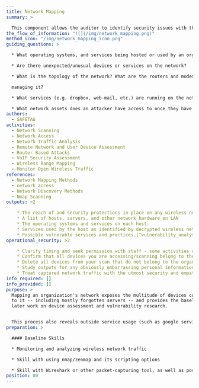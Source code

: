 ```yaml
---
title: Network Mapping
summary: >

  This component allows the auditor to identify security issues with the host's network and map the devices on a host's network, the services that are being used by those devices, and any protections in place.
the_flow_of_information: "![](/img/network_mapping.png)"
method_icon: "/img/network_mapping_icon.png"
guiding_questions: >

  * What operating systems, and services being hosted or used by an organization? Are any hosts running unusual, custom, or outdated operating systems and services?

  * Are there unexpected/unusual devices or services on the network?

  * What is the topology of the network? What are the routers and modems

  managing it?

  * What services (e.g. dropbox, web-mail, etc.) are running on the network that have not been mentioned by the organizational staff?

  * What network assets does an attacker have access to once they have gained access to the internal network?
authors:
  - SAFETAG
activities:
  - Network Scanning
  - Network Access
  - Network Traffic Analysis
  - Remote Network and User Device Assessment
  - Router Based Attacks
  - VoIP Security Assessment
  - Wireless Range Mapping
  - Monitor Open Wireless Traffic
references:
  - Network Mapping Methods
  - network_access
  - Network Discovery Methods
  - Nmap Scanning
outputs: >2

    * The reach of and security protections in place on any wireless networks
    * A list of hosts, servers, and other network hardware on LAN
    * The operating systems and services on each host.
    * Services used by the host as identified by decrypted wireless network traffic.
    * Possible vulnerable services and practices.[^vulnerability_analysis]
operational_security: >2

    * Clarify timing and seek permission with staff - some activities can tax the network or cause disruptions.
    * Confirm that all devices you are accessing/scanning belong to the organization.
    * Delete all devices from your scan that do not belong to the organization.
    * Study outputs for any obviously embarrassing personal information (especially traffic sniffing or personal devices connected to the network) before sharing.
    * Treat captured network traffic with the utmost security and empathetic responsibility. They may contain very personal data, passwords, and more. These should not be shared except in specific, intentional samples with anyone, including the organization itself.
info_required: []
info_provided: []
purpose: >
  Mapping an organization's network exposes the multitude of devices connected
  to it -- including mostly forgotten servers -- and provides the baseline for
  later work on device assessment and vulnerability research.


  This process also reveals outside service usage (such as google services, dropbox, or others) which serve -- intentionally or not -- as shadow infrastructure for the organization. In combination with beacon research from the *Monitor Open Wireless Traffic* exercise, many devices can be associated with users.
preparation: >

  #### Baseline Skills

  * Monitoring and analyzing wireless network traffic

  * Skill with using nmap/zenmap and its scripting options

  * Skill with Wireshark or other packet-capturing tool, as well as possibly more advanced traffic interception tools.
position: 80
---
```

